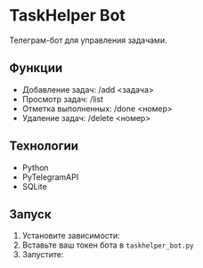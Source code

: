 # TaskHelper Bot

Телеграм-бот для управления задачами.

## Функции
- Добавление задач: /add <задача>
- Просмотр задач: /list
- Отметка выполненных: /done <номер>
- Удаление задач: /delete <номер>

## Технологии
- Python
- PyTelegramAPI
- SQLite

## Запуск
1. Установите зависимости:
2. Вставьте ваш токен бота в `taskhelper_bot.py`
3. Запустите:
